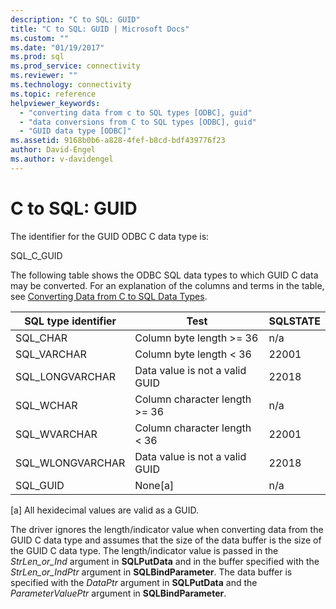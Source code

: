 ```yaml
---
description: "C to SQL: GUID"
title: "C to SQL: GUID | Microsoft Docs"
ms.custom: ""
ms.date: "01/19/2017"
ms.prod: sql
ms.prod_service: connectivity
ms.reviewer: ""
ms.technology: connectivity
ms.topic: reference
helpviewer_keywords: 
  - "converting data from c to SQL types [ODBC], guid"
  - "data conversions from C to SQL types [ODBC], guid"
  - "GUID data type [ODBC]"
ms.assetid: 9168b0b6-a828-4fef-b8cd-bdf439776f23
author: David-Engel
ms.author: v-davidengel
---
```

# C to SQL: GUID
The identifier for the GUID ODBC C data type is:  
  
 SQL_C_GUID  
  
 The following table shows the ODBC SQL data types to which GUID C data may be converted. For an explanation of the columns and terms in the table, see [Converting Data from C to SQL Data Types](../../../odbc/reference/appendixes/converting-data-from-c-to-sql-data-types.md).  
  
|SQL type identifier|Test|SQLSTATE|  
|-------------------------|----------|--------------|  
|SQL_CHAR|Column byte length >= 36|n/a|  
|SQL_VARCHAR|Column byte length < 36|22001|  
|SQL_LONGVARCHAR|Data value is not a valid GUID|22018|  
|SQL_WCHAR|Column character length >= 36|n/a|  
|SQL_WVARCHAR|Column character length < 36|22001|  
|SQL_WLONGVARCHAR|Data value is not a valid GUID|22018|  
|SQL_GUID|None[a]|n/a|  
  
 [a]   All hexidecimal values are valid as a GUID.  
  
 The driver ignores the length/indicator value when converting data from the GUID C data type and assumes that the size of the data buffer is the size of the GUID C data type. The length/indicator value is passed in the *StrLen_or_Ind* argument in **SQLPutData** and in the buffer specified with the *StrLen_or_IndPtr* argument in **SQLBindParameter**. The data buffer is specified with the *DataPtr* argument in **SQLPutData** and the *ParameterValuePtr* argument in **SQLBindParameter**.
